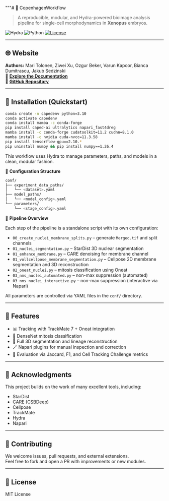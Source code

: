 """# 📘 CopenhagenWorkflow

> A reproducible, modular, and Hydra-powered bioimage analysis pipeline for single-cell morphodynamics in **Xenopus** embryos.

![Hydra](https://img.shields.io/badge/config-managed%20by%20Hydra-89b8e4?logo=python&logoColor=white)
![Python](https://img.shields.io/badge/python-3.10+-brightgreen?logo=python)
[![License](https://img.shields.io/github/license/kapoorlab/CopenhagenWorkflow?style=flat-square)](https://github.com/kapoorlab/CopenhagenWorkflow/blob/main/LICENCE)

---

## 🌐 Website

**Authors:** Mari Tolonen, Ziwei Xu, Ozgur Beker, Varun Kapoor, Bianca Dumitrascu, Jakub Sedzinski  
📖 [**Explore the Documentation**](https://kapoorlab.github.io/CopenhagenWorkflow/)  
📁 [**GitHub Repository**](https://github.com/kapoorlab/CopenhagenWorkflow)

---

## 🚀 Installation (Quickstart)

```bash
conda create -n capedenv python=3.10
conda activate capedenv
conda install mamba -c conda-forge
pip install caped-ai ultralytics napari_fast4dreg
mamba install -c conda-forge cudatoolkit=11.2 cudnn=8.1.0
mamba install -c nvidia cuda-nvcc=11.3.58
pip install tensorflow-gpu==2.10.*
pip uninstall numpy && pip install numpy==1.26.4
```

This workflow uses Hydra to manage parameters, paths, and models in a clean, modular fashion.

📁 **Configuration Structure**

```bash
conf/
├── experiment_data_paths/
│   └── <dataset>.yaml
├── model_paths/
│   └── <model_config>.yaml
└── parameters/
    └── <stage_config>.yaml
```

🔬 **Pipeline Overview**

Each step of the pipeline is a standalone script with its own configuration:
- `00_create_nuclei_membrane_splits.py` – generate `Merged.tif` and split channels  
- `01_nuclei_segmentation.py` – StarDist 3D nuclear segmentation  
- `01_enhance_membrane.py` – CARE denoising for membrane channel  
- `01_vollcellpose_membrane_segmentation.py` – Cellpose 2D membrane segmentation and 3D reconstruction  
- `02_oneat_nuclei.py` – mitosis classification using Oneat  
- `03_nms_nuclei_automated.py` – non-max suppression (automated)  
- `03_nms_nuclei_interactive.py` – non-max suppression (interactive via Napari)  

All parameters are controlled via YAML files in the `conf/` directory.

---

## 🧩 Features

- 📊 Tracking with TrackMate 7 + Oneat integration  
- 🧠 DenseNet mitosis classification  
- 🧬 Full 3D segmentation and lineage reconstruction  
- 🪄 Napari plugins for manual inspection and correction  
- 🧰 Evaluation via Jaccard, F1, and Cell Tracking Challenge metrics  

---

## 🙌 Acknowledgments

This project builds on the work of many excellent tools, including:
- StarDist  
- CARE (CSBDeep)  
- Cellpose  
- TrackMate  
- Hydra  
- Napari  

---

## 🤝 Contributing

We welcome issues, pull requests, and external extensions.  
Feel free to fork and open a PR with improvements or new modules.

---

## 🔗 License

MIT License